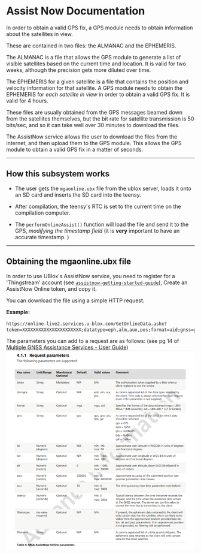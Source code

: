# Assist Now Documentation

In order to obtain a valid GPS fix, a GPS module needs to obtain information about the satellites in view. 

These are contained in two files: the ALMANAC and the EPHEMERIS. 

The ALMANAC is a file that allows the GPS module to generate a list of visible satellites based on the current time and location.
It is valid for two weeks, although the precision gets more diluted over time.

The EPHEMERIS for a given satellite is a file that contains the position and velocity information for that satellite. 
A GPS module needs to obtain the EPHEMERIS for *each satellite in view* in order to obtain a valid GPS fix. 
It is valid for 4 hours.

These files are usually obtained from the GPS messages beamed down from the satellites themselves, 
but the bit rate for satellite transmission is 50 bits/sec, and so it can take well over 30 minutes to download the files.

The AssistNow service allows the user to download the files from the internet, and then upload them to the GPS module.
This allows the GPS module to obtain a valid GPS fix in a matter of seconds. 

---

## How this subsystem works
- The user gets the `mgaonline.ubx` file from the ublox server, loads it onto an SD card and inserts the SD card into the teensy.

- After compilation, the teensy's RTC is set to the current time on the compilation computer. 

- The `performOnlineAssist()` function will load the file and send it to the GPS, *modifying the timestamp field* (it is **very** important to have an accurate timestamp. )

---

## Obtaining the mgaonline.ubx file

In order to use UBlox's AssistNow service, you need to register for a 'Thingstream' account (see [`assistnow-getting-started-guide`](https://developer.thingstream.io/guides/location-services/assistnow-getting-started-guide)), 
Create an AssistNow Online token, and copy it.

You can download the file using a simple HTTP request. 

**Example:**
```
https://online-live2.services.u-blox.com/GetOnlineData.ashx?token=XXXXXXXXXXXXXXXXXXXXXX;datatype=eph,alm,aux,pos;format=aid;gnss=gps;lat=XX.XXXXX;lon=XX.XXXXX;alt=XXX;pacc=1000;tacc=0.5;latency=0;filteronpos
``` 


The parameters you can add to a request are as follows: (see pg 14 of [Multiple GNSS Assistance Services - User Guide](https://content.u-blox.com/sites/default/files/products/documents/MultiGNSS-Assistance_UserGuide_%28UBX-13004360%29.pdf))
![img.png](images/assistNowRequestParameters.png)